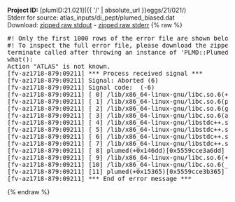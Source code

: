 **Project ID:** [plumID:21.021]({{ '/' | absolute_url }}eggs/21/021/)  
Stderr for source:  atlas_inputs/di_pept/plumed_biased.dat   
Download: [zipped raw stdout](plumed_biased.dat.plumed.stdout.txt.zip) - [zipped raw stderr](plumed_biased.dat.plumed.stderr.txt.zip) 
{% raw %}
<pre>
#! Only the first 1000 rows of the error file are shown below
#! To inspect the full error file, please download the zipped raw stderr file above
terminate called after throwing an instance of 'PLMD::Plumed::Exception'
what():
Action "ATLAS" is not known.
[fv-az1718-879:09211] *** Process received signal ***
[fv-az1718-879:09211] Signal: Aborted (6)
[fv-az1718-879:09211] Signal code:  (-6)
[fv-az1718-879:09211] [ 0] /lib/x86_64-linux-gnu/libc.so.6(+0x45330)[0x7f0fe9e45330]
[fv-az1718-879:09211] [ 1] /lib/x86_64-linux-gnu/libc.so.6(pthread_kill+0x11c)[0x7f0fe9e9eb2c]
[fv-az1718-879:09211] [ 2] /lib/x86_64-linux-gnu/libc.so.6(gsignal+0x1e)[0x7f0fe9e4527e]
[fv-az1718-879:09211] [ 3] /lib/x86_64-linux-gnu/libc.so.6(abort+0xdf)[0x7f0fe9e288ff]
[fv-az1718-879:09211] [ 4] /lib/x86_64-linux-gnu/libstdc++.so.6(+0xa5ff5)[0x7f0fea2a5ff5]
[fv-az1718-879:09211] [ 5] /lib/x86_64-linux-gnu/libstdc++.so.6(+0xbb0da)[0x7f0fea2bb0da]
[fv-az1718-879:09211] [ 6] /lib/x86_64-linux-gnu/libstdc++.so.6(_ZSt10unexpectedv+0x0)[0x7f0fea2a5a55]
[fv-az1718-879:09211] [ 7] /lib/x86_64-linux-gnu/libstdc++.so.6(+0xa5a6f)[0x7f0fea2a5a6f]
[fv-az1718-879:09211] [ 8] plumed(+0x146dd)[0x5559cce3a6dd]
[fv-az1718-879:09211] [ 9] /lib/x86_64-linux-gnu/libc.so.6(+0x2a1ca)[0x7f0fe9e2a1ca]
[fv-az1718-879:09211] [10] /lib/x86_64-linux-gnu/libc.so.6(__libc_start_main+0x8b)[0x7f0fe9e2a28b]
[fv-az1718-879:09211] [11] plumed(+0x15365)[0x5559cce3b365]
[fv-az1718-879:09211] *** End of error message ***
</pre>
{% endraw %}
